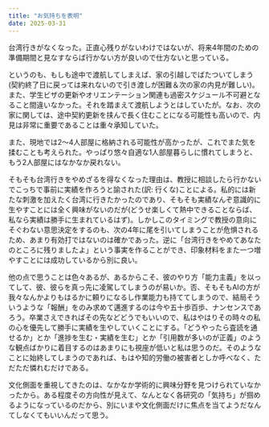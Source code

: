 ```yaml
---
title: "お気持ちを表明"
date: 2025-03-31
---
```


台湾行きがなくなった。正直心残りがないわけではないが、将来4年間のための準備期間と見なすならば行かない方が良いので仕方ないと思っている。

というのも、もしも途中で渡航してしまえば、家の引越しでばたついてしまう(契約終了日に戻っては来れないので引き渡しが困難＆次の家の内見が難しい)。また、学生ビザの更新やオリエンテーション関連も過密スケジュール不可避となること間違いなかった。それを踏まえて渡航しようとはしていたが。なお、次の家に関しては、途中契約更新を挟んで長く住むことになる可能性も高いので、内見は非常に重要であることは重々承知していた。

また、現地では2〜4人部屋に格納される可能性が高かったが、これでまた気を揉むことも考えられた。やっぱり悠々自適な1人部屋暮らしに慣れてしまうと、もう2人部屋にはなかなか戻れない。

そもそも台湾行きをやめざるを得なくなった理由は、教授に相談したら行かないでこっちで事前に実績を作ろうと諭された(訳: 行くな)ことによる。私的には新たな刺激を加えたく台湾に行きたかったのであり、そもそも実績なんぞ意識的に生やすことには全く興味がないのだが(どうせ楽しくて熱中できることならば、私なら実績は勝手に生まれているはず)。しかしこのタイミングで教授の意向にそぐわない意思決定をするのも、次の4年に尾を引いてしまうことが危惧されるため、あまり有効打ではないのは確かであった。逆に「台湾行きをやめてあなたのところに残りましたよ」という事実を作ることができ、印象材料をまた一つ増やすことには成功しているから別に良い。

他の点で思うことは色々あるが、あるからこそ、彼のやり方「能力主義」を以ってして、彼、彼らを真っ先に凌駕してしまうのが易いか。否、そもそもAIの方が我々なんかよりもはるかに頼りになるし作業能力も持ててしまうので、結局そういうような「報酬」をのみ求めて邁進するのは今や五十歩百歩、ナンセンスであろう。卒業さえできればその先などどうでもいいので、私はやはりその時々の私の心を優先して勝手に実績を生やしていくことにする。「どうやったら査読を通せるか」とか「進捗を生む・実績を生む」とか「引用数が多いのが正義」のような観点ばかりに着目するのはあまりにも視座が低いと私は思うのだ。そのようなことに始終してしまうのであれば、もはや知的労働の被害者としか呼べなく、ただただ憐れむだけである。

文化側面を重視してきたのは、なかなか学術的に興味分野を見つけられていなかったから。ある程度その方向性が見えて、なんとなく各研究の「気持ち」が掴めるようになっているのだから、別にいまや文化側面だけに焦点を当てようだなんてしなくてもいいんだって思う。